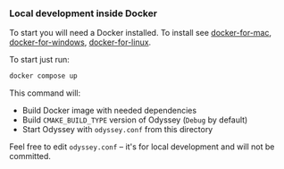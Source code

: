 ### Local development inside Docker

To start you will need a Docker installed. To install see [docker-for-mac](https://docs.docker.com/docker-for-mac/install), [docker-for-windows](https://docs.docker.com/docker-for-windows/install), [docker-for-linux](https://github.com/docker/for-linux).

To start just run:

```bash
docker compose up
```

This command will:
* Build Docker image with needed dependencies
* Build `CMAKE_BUILD_TYPE` version of Odyssey (`Debug` by default)
* Start Odyssey with `odyssey.conf` from this directory

Feel free to edit `odyssey.conf` – it's for local development and will not be committed.
